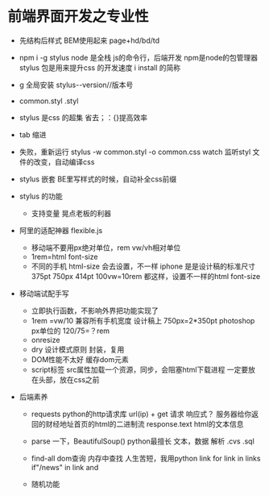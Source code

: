 # 前端界面开发之专业性


- 先结构后样式
BEM使用起来
page+hd/bd/td

- npm i -g stylus
node 是全栈 js的命令行，后端开发
npm是node的包管理器
stylus 包是用来提升css 的开发速度
i  install 的简称
- g 全局安装
stylus--version//版本号

- common.styl  .styl
- stylus 是css 的超集 省去；：{}提高效率
- tab 缩进
- 失败，重新运行 stylus -w common.styl -o common.css
watch 监听styl 文件的改变，自动编译css
- stylus 嵌套
    BE里写样式的时候，自动补全css前缀

- stylus 的功能
   - 支持变量
     晃点老板的利器
- 阿里的适配神器  flexible.js
   - 移动端不要用px绝对单位，rem vw/vh相对单位
   - 1rem=html font-size
   - 不同的手机 html-size 会去设置，不一样
   iphone 是是设计稿的标准尺寸   375pt 750px   414pt
   100vw=10rem  都这样，设置不一样的html font-size

- 移动端试配手写
    - 立即执行函数，不影响外界把功能实现了
    - 1rem =vw/10 兼容所有手机宽度
    设计稿上 750px=2*350pt  photoshop px单位的
    120/75=？rem
    - onresize
    - dry 设计模式原则  封装，复用
    - DOM性能不太好 缓存dom元素
    - script标签 src属性加载一个资源，同步，会阻塞html下载进程 一定要放在头部，放在css之前

- 后端素养
    - requests python的http请求库
       url(ip) + get 请求 响应式？ 服务器给你返回的财经地址首页的html的二进制流
       response.text html的文本信息
    - parse 一下，BeautifulSoup()
    python最擅长 文本，数据 解析 .cvs  .sql
    - find-all dom查询 内存中查找
    人生苦短，我用python  link   for link in links if"/news" in link and

    - 随机功能
